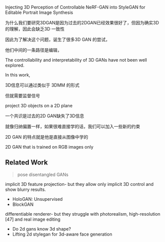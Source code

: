 Injecting 3D Perception of Controllable NeRF-GAN into StyleGAN for Editable Portrait Image Synthesis





为什么我们要研究3DGAN是因为过去的2DGAN已经效果很好了，但因为确实3D的理解，因此会缺乏3D 一致性

因此为了解决这个问题，诞生了很多3D GAN 的尝试，

他们中间的一条路径是编辑，

The controllability and interpretability of 3D GANs have not been well explored.



In this work, 



3D信息可以通过类似于 3DMM 的形式

但就需要监督信号



project 3D objects on a 2D plane

一个共识是过去的2D GAN缺失了3D信息

就像归纳偏置一样，如果很难直接学的话，我们可以加入一些新的约束



2D GAN 的特点就是他是直接从图像中学的

2D GAN that is trained on RGB images only



## Related Work

> pose disentangled GANs



implicit 3D feature projection- but they allow only implicit 3D control and show blurry results.

- HoloGAN: Unsupervised
- BlockGAN

differentiable renderer- but they struggle with photorealism, high-resolution [47] and real image editing

- Do 2d gans know 3d shape?
- Lifting 2d stylegan for 3d-aware face generation





